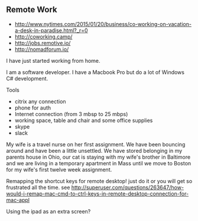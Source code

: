 

## Remote Work

- http://www.nytimes.com/2015/01/20/business/co-working-on-vacation-a-desk-in-paradise.html?_r=0
- http://coworking.camp/
- http://jobs.remotive.io/
- http://nomadforum.io/


I have just started working from home.

I am a software developer. I have a Macbook Pro but do a lot of Windows C# development.

Tools

- citrix any connection
- phone for auth
- Internet connection (from 3 mbsp to 25 mbps)
- working space, table and chair and some office supplies
- skype
- slack


My wife is a travel nurse on her first assignment. We have been bouncing around and have been a little unsettled. We have stored belonging in my parents house in Ohio, our cat is staying with my wife's brother in Baltimore and we are living in a temporary apartment in Mass until we move to Boston for my wife's first twelve week assignment.


Remapping the shortcut keys for remote desktop! just do it or you will get so frustrated all the time. see http://superuser.com/questions/263647/how-would-i-remap-mac-cmd-to-ctrl-keys-in-remote-desktop-connection-for-mac-appl


Using the ipad as an extra screen?
